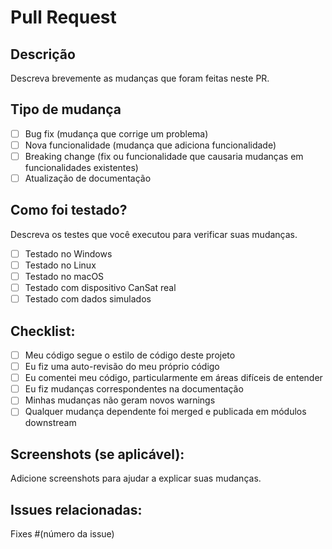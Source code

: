 # Pull Request

## Descrição
Descreva brevemente as mudanças que foram feitas neste PR.

## Tipo de mudança
- [ ] Bug fix (mudança que corrige um problema)
- [ ] Nova funcionalidade (mudança que adiciona funcionalidade)
- [ ] Breaking change (fix ou funcionalidade que causaria mudanças em funcionalidades existentes)
- [ ] Atualização de documentação

## Como foi testado?
Descreva os testes que você executou para verificar suas mudanças.

- [ ] Testado no Windows
- [ ] Testado no Linux
- [ ] Testado no macOS
- [ ] Testado com dispositivo CanSat real
- [ ] Testado com dados simulados

## Checklist:
- [ ] Meu código segue o estilo de código deste projeto
- [ ] Eu fiz uma auto-revisão do meu próprio código
- [ ] Eu comentei meu código, particularmente em áreas difíceis de entender
- [ ] Eu fiz mudanças correspondentes na documentação
- [ ] Minhas mudanças não geram novos warnings
- [ ] Qualquer mudança dependente foi merged e publicada em módulos downstream

## Screenshots (se aplicável):
Adicione screenshots para ajudar a explicar suas mudanças.

## Issues relacionadas:
Fixes #(número da issue)
